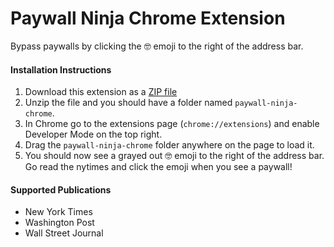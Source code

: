 # Paywall Ninja Chrome Extension
Bypass paywalls by clicking the 🤓 emoji to the right of the address bar.

#### Installation Instructions
1. Download this extension as a [ZIP file](https://github.com/ctmckenna/paywall-ninja/releases/download/v1.1/paywall-ninja-chrome.zip)
1. Unzip the file and you should have a folder named `paywall-ninja-chrome`.
1. In Chrome go to the extensions page (`chrome://extensions`) and enable Developer Mode on the top right.
1. Drag the `paywall-ninja-chrome` folder anywhere on the page to load it.
1. You should now see a grayed out 🤓 emoji to the right of the address bar. Go read the nytimes and click the emoji when you see a paywall!


#### Supported Publications
* New York Times
* Washington Post
* Wall Street Journal